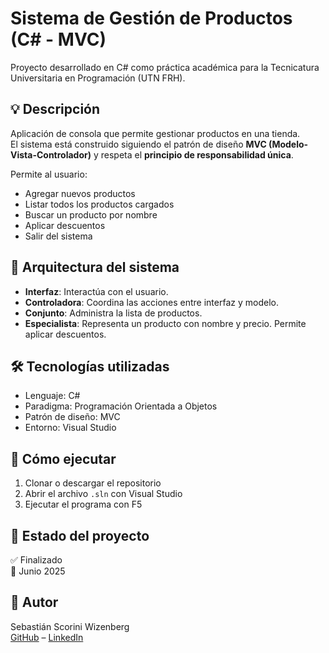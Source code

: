 # Sistema de Gestión de Productos (C# - MVC)

Proyecto desarrollado en C# como práctica académica para la Tecnicatura Universitaria en Programación (UTN FRH).

## 💡 Descripción

Aplicación de consola que permite gestionar productos en una tienda.  
El sistema está construido siguiendo el patrón de diseño **MVC (Modelo-Vista-Controlador)** y respeta el **principio de responsabilidad única**.

Permite al usuario:

- Agregar nuevos productos
- Listar todos los productos cargados
- Buscar un producto por nombre
- Aplicar descuentos
- Salir del sistema

## 🧱 Arquitectura del sistema

- **Interfaz**: Interactúa con el usuario.
- **Controladora**: Coordina las acciones entre interfaz y modelo.
- **Conjunto**: Administra la lista de productos.
- **Especialista**: Representa un producto con nombre y precio. Permite aplicar descuentos.

## 🛠 Tecnologías utilizadas

- Lenguaje: C#
- Paradigma: Programación Orientada a Objetos
- Patrón de diseño: MVC
- Entorno: Visual Studio

## 🚀 Cómo ejecutar

1. Clonar o descargar el repositorio
2. Abrir el archivo `.sln` con Visual Studio
3. Ejecutar el programa con F5

## 📌 Estado del proyecto

✅ Finalizado  
📆 Junio 2025

## 👤 Autor

Sebastián Scorini Wizenberg  
[GitHub](https://github.com/SebaScorini) – [LinkedIn](https://www.linkedin.com/in/sebastian-scorini-wizenberg/)
